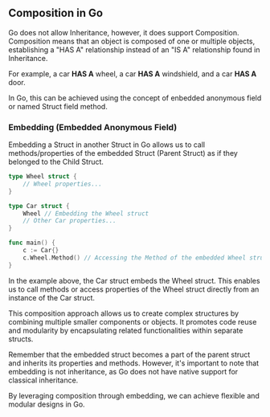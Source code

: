 ## Composition in Go

Go does not allow Inheritance, however, it does support Composition. Composition means that an object is composed of one or multiple objects, establishing a "HAS A" relationship instead of an "IS A" relationship found in Inheritance.

For example, a car **HAS A** wheel, a car **HAS A** windshield, and a car **HAS A** door.

In Go, this can be achieved using the concept of enbedded anonymous field or named Struct field method.

### Embedding (Embedded Anonymous Field)

Embedding a Struct in another Struct in Go allows us to call methods/properties of the embedded Struct (Parent Struct) as if they belonged to the Child Struct.

```go
type Wheel struct {
    // Wheel properties...
}

type Car struct {
    Wheel // Embedding the Wheel struct
    // Other Car properties...
}

func main() {
    c := Car{}
    c.Wheel.Method() // Accessing the Method of the embedded Wheel struct
}
```

In the example above, the Car struct embeds the Wheel struct. This enables us to call methods or access properties of the Wheel struct directly from an instance of the Car struct.

This composition approach allows us to create complex structures by combining multiple smaller components or objects. It promotes code reuse and modularity by encapsulating related functionalities within separate structs.

Remember that the embedded struct becomes a part of the parent struct and inherits its properties and methods. However, it's important to note that embedding is not inheritance, as Go does not have native support for classical inheritance.

By leveraging composition through embedding, we can achieve flexible and modular designs in Go.